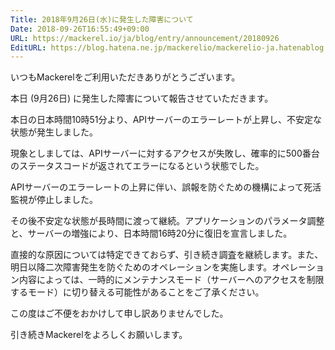 ```yaml
---
Title: 2018年9月26日(水)に発生した障害について
Date: 2018-09-26T16:55:49+09:00
URL: https://mackerel.io/ja/blog/entry/announcement/20180926
EditURL: https://blog.hatena.ne.jp/mackerelio/mackerelio-ja.hatenablog.mackerel.io/atom/entry/10257846132639780749
---
```


いつもMackerelをご利用いただきありがとうございます。

本日 (9月26日) に発生した障害について報告させていただきます。

本日の日本時間10時51分より、APIサーバーのエラーレートが上昇し、不安定な状態が発生しました。

現象としましては、APIサーバーに対するアクセスが失敗し、確率的に500番台のステータスコードが返されてエラーになるという状態でした。 

APIサーバーのエラーレートの上昇に伴い、誤報を防ぐための機構によって死活監視が停止しました。

その後不安定な状態が長時間に渡って継続。アプリケーションのパラメータ調整と、サーバーの増強により、日本時間16時20分に復旧を宣言しました。

直接的な原因については特定できておらず、引き続き調査を継続します。また、明日以降二次障害発生を防ぐためのオペレーションを実施します。オペレーション内容によっては、一時的にメンテナンスモード（サーバーへのアクセスを制限するモード）に切り替える可能性があることをご了承ください。

この度はご不便をおかけして申し訳ありませんでした。

引き続きMackerelをよろしくお願いします。
